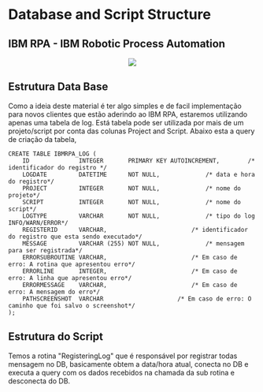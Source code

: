 
# Database and Script Structure

	
<h2>IBM RPA - IBM Robotic Process Automation</h2> 

<p align="center">
   <img src="http://img.shields.io/static/v1?label=STATUS&message=EM%20DESENVOLVIMENTO&color=RED&style=for-the-badge"/>
 <!--  <img src="http://img.shields.io/static/v1?label=STATUS&message=CONCLUIDO&color=GREEN&style=for-the-badge"/>-->
</p>

## Estrutura Data Base 

Como a ideia deste material é ter algo simples e de facil implementação para novos clientes que estão aderindo ao IBM RPA, estaremos utilizando apenas uma tabela de log. Está tabela pode ser utilizada por mais de um projeto/script por conta das colunas Project and Script.
Abaixo esta a query de criação da tabela, 

```
CREATE TABLE IBMRPA_LOG (
    ID              INTEGER       PRIMARY KEY AUTOINCREMENT,		/* identificador do registro */
    LOGDATE         DATETIME      NOT NULL,				/* data e hora do registro*/
    PROJECT         INTEGER       NOT NULL,				/* nome do projeto*/
    SCRIPT          INTEGER       NOT NULL,				/* nome do script*/
    LOGTYPE         VARCHAR       NOT NULL,				/* tipo do log INFO/WARN/ERROR*/
    REGISTERID      VARCHAR,						/* identificador do registro que esta sendo executado*/
    MESSAGE         VARCHAR (255) NOT NULL,				/* mensagem para ser registrada*/
    ERRORSUBROUTINE VARCHAR,						/* Em caso de erro: A rotina que apresentou erro*/
    ERRORLINE       INTEGER,						/* Em caso de erro: A linha que apresentou erro*/
    ERRORMESSAGE    VARCHAR,						/* Em caso de erro: A mensagem do erro*/
    PATHSCREENSHOT  VARCHAR						/* Em caso de erro: O caminho que foi salvo o screenshot*/
);
```

## Estrutura do Script  

Temos a rotina "RegisteringLog" que é responsável por registrar todas mensagem no DB, basicamente obtem a data/hora atual, conecta no DB e executa a query com os dados recebidos na chamada da sub rotina e desconecta do DB.

<h5><script></h5>

```
beginSub --name __RegisteringLog
	replaceText --texttoparse "${_logMessage}" --textpattern "\'" _logMessage=value
	getCurrentDateAndTime --localorutc "LocalTime" dateTimeNow=value
	sqliteConnect --connectionString "Data Source=${pathDataBase};Version=3;" conBd=connection success=success
	sqlExecute --connection ${conBd} --statement "INSERT INTO IBMRPA_LOG (\r\n   LOGDATE, PROJECT, SCRIPT,\r\n   LOGTYPE,REGISTERID,MESSAGE,\r\n   ERRORSUBROUTINE,ERRORLINE,\r\n   ERRORMESSAGE,PATHSCREENSHOT\r\n)\r\nVALUES (\r\n   \'${dateTimeNow}\',\'${_project}\',\'${_script}\',\r\n   \'${_logType}\',\'${_registerId}\',\'${_logMessage}\',\r\n   \'${_logErrorSubRoutine}\',\'${_logErrorLine}\',\r\n   \'${_logErrorMessage}\',\'${_logPathScreenshot}\'\r\n);" insertedRows=value
	sqlDisconnect --connection ${conBd}
endSub
```
	
<h5><designer></h5>
	
![image](https://user-images.githubusercontent.com/46223364/196575429-69d51812-0465-481a-bd8e-75276de4e147.png)


Nesta imagem podemos visualizar a query e as variaveis do script que serão inseridos na tabela.

	
![image](https://user-images.githubusercontent.com/46223364/196576959-43c0dcce-bd38-42d8-b2ca-0a747c541e55.png)

# As variaveis
	
- `${dateTimeNow}` > Obtida pelo comando 'Get current date and time' toda a vez que é executado a rotina
- `${_project}` and `${_script}` > Definido na rotina Initializing

	![image](https://user-images.githubusercontent.com/46223364/196580625-f0e4354c-9357-4a09-b624-f9cd547a620f.png)

- `${_logType}`, `${_registerId}`, and `${_logMessage}` > Informado no comando 'Run SubRoutine(goSub)'

	![image](https://user-images.githubusercontent.com/46223364/196580558-cbf7acc1-add6-4d95-8a05-829b5c1e501f.png)

- `${_logErrorSubRoutine}`, `${_logErrorLine}`, `${_logErrorMessage}`, and `${_logPathScreenshot}` > Informado no comando 'Run SubRoutine(goSub)' da rotina __ErrorHandling

	![image](https://user-images.githubusercontent.com/46223364/196580398-0cad3d16-3076-4104-95aa-d03e23c9856e.png)
	
	
	
